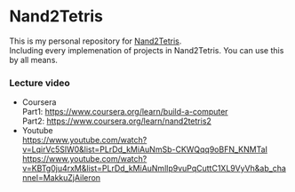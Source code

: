 # Nand2Tetris

This is my personal repository for [Nand2Tetris](https://www.nand2tetris.org/).   
Including every implemenation of projects in Nand2Tetris. You can use this by all means.   
   
   
### Lecture video
- Coursera      
Part1: https://www.coursera.org/learn/build-a-computer   
Part2: https://www.coursera.org/learn/nand2tetris2   
- Youtube    
https://www.youtube.com/watch?v=LqirVc5SlW0&list=PLrDd_kMiAuNmSb-CKWQqq9oBFN_KNMTaI   
https://www.youtube.com/watch?v=KBTg0ju4rxM&list=PLrDd_kMiAuNmllp9vuPqCuttC1XL9VyVh&ab_channel=MakkuZjAileron   
